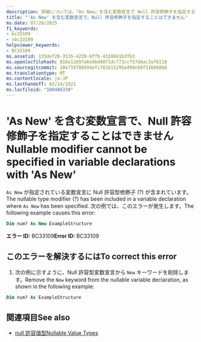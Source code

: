 ```yaml
---
description: 詳細については、「As New」を含む変数宣言で Null 許容修飾子を指定することはできません。
title: "'As New' を含む変数宣言で、Null 許容修飾子を指定することはできません"
ms.date: 07/20/2015
f1_keywords:
- bc33109
- vbc33109
helpviewer_keywords:
- BC33109
ms.assetid: 135def20-3535-4239-bffb-43208d1b3f63
ms.openlocfilehash: 816e11697a6e9bd4071dc773ccf57d4ac3af6118
ms.sourcegitcommit: 10e719780594efc781b15295e499c66f316068b8
ms.translationtype: MT
ms.contentlocale: ja-JP
ms.lasthandoff: 02/14/2021
ms.locfileid: "100486330"
---
```

# <a name="nullable-modifier-cannot-be-specified-in-variable-declarations-with-as-new"></a><span data-ttu-id="74de9-103">'As New' を含む変数宣言で、Null 許容修飾子を指定することはできません</span><span class="sxs-lookup"><span data-stu-id="74de9-103">Nullable modifier cannot be specified in variable declarations with 'As New'</span></span>

<span data-ttu-id="74de9-104">`As New` が指定されている変数宣言に Null 許容型修飾子 (?) が含まれています。</span><span class="sxs-lookup"><span data-stu-id="74de9-104">The nullable type modifier (?) has been included in a variable declaration where `As New` has been specified.</span></span> <span data-ttu-id="74de9-105">次の例では、このエラーが発生します。</span><span class="sxs-lookup"><span data-stu-id="74de9-105">The following example causes this error:</span></span>  
  
```vb  
Dim num? As New ExampleStructure  
```  
  
 <span data-ttu-id="74de9-106">**エラー ID:** BC33109</span><span class="sxs-lookup"><span data-stu-id="74de9-106">**Error ID:** BC33109</span></span>  
  
## <a name="to-correct-this-error"></a><span data-ttu-id="74de9-107">このエラーを解決するには</span><span class="sxs-lookup"><span data-stu-id="74de9-107">To correct this error</span></span>  
  
1. <span data-ttu-id="74de9-108">次の例に示すように、Null 許容型変数宣言から `New` キーワードを削除します。</span><span class="sxs-lookup"><span data-stu-id="74de9-108">Remove the `New` keyword from the nullable variable declaration, as shown in the following example:</span></span>  
  
```vb  
Dim num? As ExampleStructure  
```  
  
## <a name="see-also"></a><span data-ttu-id="74de9-109">関連項目</span><span class="sxs-lookup"><span data-stu-id="74de9-109">See also</span></span>

- [<span data-ttu-id="74de9-110">null 許容値型</span><span class="sxs-lookup"><span data-stu-id="74de9-110">Nullable Value Types</span></span>](../programming-guide/language-features/data-types/nullable-value-types.md)
